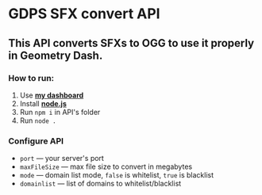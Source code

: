 # GDPS SFX convert API
## This API converts SFXs to OGG to use it properly in Geometry Dash.

### How to run:
1. Use [**my dashboard**](https://github.com/MegaSa1nt/GMDprivateServer)
2. Install [**node.js**](https://nodejs.org/)
3. Run `npm i` in API's folder
4. Run `node .`

### Configure API
- `port` — your server's port
- `maxFileSize` — max file size to convert in megabytes
- `mode` — domain list mode, `false` is whitelist, `true` is blacklist
- `domainlist` — list of domains to whitelist/blacklist